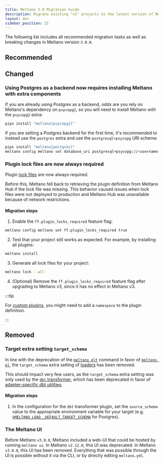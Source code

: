 ```yaml
---
title: Meltano 3.0 Migration Guide
description: Migrate existing "v2" projects to the latest version of Meltano
layout: doc
sidebar_position: 21
---
```


The following list includes all recommended migration tasks as well as breaking changes in Meltano version `3.0.0`.

## Recommended

## Changed

### Using Postgres as a backend now requires installing Meltano with extra components

If you are already using Postgres as a backend, odds are you rely on Meltano's dependency on `psycopg2`, so you will need to install Meltano with the `psycopg2` extra:

```bash
pipx install "meltano[psycopg2]"
```

If you are setting a Postgres backend for the first time, it's recommended to instead use the `postgres` extra and use the `postgresql+psycopg` URI scheme:

```bash
pipx install "meltano[postgres]"
meltano config meltano set database_uri postgresql+psycopg://<username>:<password>@<host>:<port>/<database>
```

### Plugin lock files are now always required

Plugin [lock files](/concepts/plugins#lock-artifacts) are now always required.

Before this, Meltano fell back to retrieving the plugin definition from Meltano Hub if the lock file was missing. This behavior caused issues when lock files were not deployed to production and Meltano Hub was unavailable because of network restrictions.

#### Migration steps

1. Enable the `ff.plugin_locks_required` feature flag:

```bash
meltano config meltano set ff.plugin_locks_required true
```

2. Test that your project still works as expected. For example, by installing all plugins:

```bash
meltano install
```

3. Generate all lock files for your project:

```bash
meltano lock --all
```

4. (Optional) Remove the `ff.plugin_locks_required` feature flag after upgrading to Meltano v3, since it has no effect in Meltano v3.

:::tip
<p>For <a href="/guide/plugin-management/#custom-plugins">custom plugins</a>, you might need to add a <code>namespace</code> to the plugin definition.</p>
:::

## Removed

### Target extra setting `target_schema`

In line with the deprecation of the [`meltano elt`](/reference/command-line-interface#elt) command in favor of [`meltano el`](/reference/command-line-interface#el), the `target_schema` extra setting of [loaders](/concepts/plugins#loaders) has been removed.

This should impact very few users, as the `target_schema` extra setting was only used by the [`dbt` transformer](/concepts/plugins#transformers), which has been deprecated in favor of [adapter-specific dbt utilities](/guide/migrate-an-existing-dbt-project/#add-dbt-transformer).

#### Migration steps

1. In the configuration for the `dbt` transformer plugin, set the `source_schema` value to the appropriate environment variable for your target (e.g. [`$MELTANO_LOAD__DEFAULT_TARGET_SCHEMA`](https://hub.meltano.com/loaders/target-postgres#default_target_schema-setting) for Postgres).

### The Meltano UI

Before Meltano `v3.0.0`, Meltano included a web-UI that could be hosted by running `meltano ui`. In Meltano `v2.12.0`, this UI was deprecated. In Meltano `v3.0.0`, this UI has been removed. Everything that was possible through the UI is possible without it via the CLI, or by directly editing `meltano.yml`.
